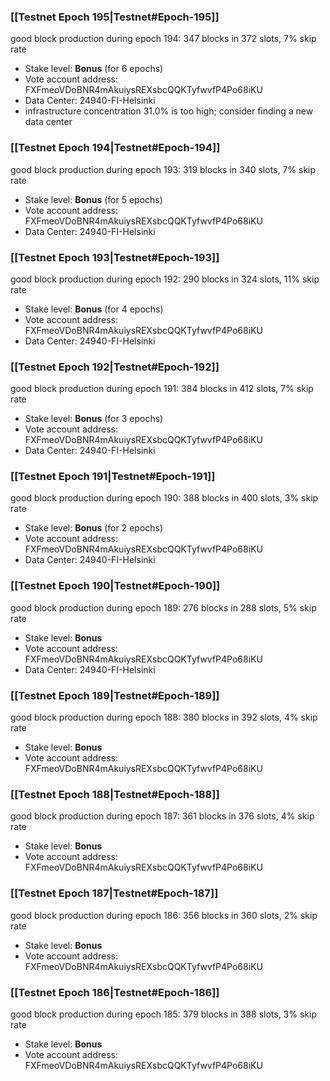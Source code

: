 ### [[Testnet Epoch 195|Testnet#Epoch-195]]
good block production during epoch 194: 347 blocks in 372 slots, 7% skip rate
* Stake level: **Bonus** (for 6 epochs)
* Vote account address: FXFmeoVDoBNR4mAkuiysREXsbcQQKTyfwvfP4Po68iKU
* Data Center: 24940-FI-Helsinki
* infrastructure concentration 31.0% is too high; consider finding a new data center
### [[Testnet Epoch 194|Testnet#Epoch-194]]
good block production during epoch 193: 319 blocks in 340 slots, 7% skip rate
* Stake level: **Bonus** (for 5 epochs)
* Vote account address: FXFmeoVDoBNR4mAkuiysREXsbcQQKTyfwvfP4Po68iKU
* Data Center: 24940-FI-Helsinki
### [[Testnet Epoch 193|Testnet#Epoch-193]]
good block production during epoch 192: 290 blocks in 324 slots, 11% skip rate
* Stake level: **Bonus** (for 4 epochs)
* Vote account address: FXFmeoVDoBNR4mAkuiysREXsbcQQKTyfwvfP4Po68iKU
* Data Center: 24940-FI-Helsinki
### [[Testnet Epoch 192|Testnet#Epoch-192]]
good block production during epoch 191: 384 blocks in 412 slots, 7% skip rate
* Stake level: **Bonus** (for 3 epochs)
* Vote account address: FXFmeoVDoBNR4mAkuiysREXsbcQQKTyfwvfP4Po68iKU
* Data Center: 24940-FI-Helsinki
### [[Testnet Epoch 191|Testnet#Epoch-191]]
good block production during epoch 190: 388 blocks in 400 slots, 3% skip rate
* Stake level: **Bonus** (for 2 epochs)
* Vote account address: FXFmeoVDoBNR4mAkuiysREXsbcQQKTyfwvfP4Po68iKU
* Data Center: 24940-FI-Helsinki
### [[Testnet Epoch 190|Testnet#Epoch-190]]
good block production during epoch 189: 276 blocks in 288 slots, 5% skip rate
* Stake level: **Bonus**
* Vote account address: FXFmeoVDoBNR4mAkuiysREXsbcQQKTyfwvfP4Po68iKU
* Data Center: 24940-FI-Helsinki
### [[Testnet Epoch 189|Testnet#Epoch-189]]
good block production during epoch 188: 380 blocks in 392 slots, 4% skip rate
* Stake level: **Bonus**
* Vote account address: FXFmeoVDoBNR4mAkuiysREXsbcQQKTyfwvfP4Po68iKU
### [[Testnet Epoch 188|Testnet#Epoch-188]]
good block production during epoch 187: 361 blocks in 376 slots, 4% skip rate
* Stake level: **Bonus**
* Vote account address: FXFmeoVDoBNR4mAkuiysREXsbcQQKTyfwvfP4Po68iKU
### [[Testnet Epoch 187|Testnet#Epoch-187]]
good block production during epoch 186: 356 blocks in 360 slots, 2% skip rate
* Stake level: **Bonus**
* Vote account address: FXFmeoVDoBNR4mAkuiysREXsbcQQKTyfwvfP4Po68iKU
### [[Testnet Epoch 186|Testnet#Epoch-186]]
good block production during epoch 185: 379 blocks in 388 slots, 3% skip rate
* Stake level: **Bonus**
* Vote account address: FXFmeoVDoBNR4mAkuiysREXsbcQQKTyfwvfP4Po68iKU
